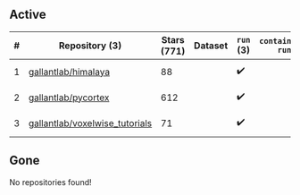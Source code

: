 ## Active
| # | Repository (3) | Stars (771) | Dataset | `run` (3) | `containers-run` | Last Modified |
| --- | --- | --- | --- | --- | --- | --- |
| 1 | [gallantlab/himalaya](https://github.com/gallantlab/himalaya) | 88 |  | :heavy_check_mark: |  | 2024-12-09 19:02:11+00:00 |
| 2 | [gallantlab/pycortex](https://github.com/gallantlab/pycortex) | 612 |  | :heavy_check_mark: |  | 2025-02-07 22:01:13+00:00 |
| 3 | [gallantlab/voxelwise_tutorials](https://github.com/gallantlab/voxelwise_tutorials) | 71 |  | :heavy_check_mark: |  | 2024-11-18 18:02:34+00:00 |

## Gone
No repositories found!
